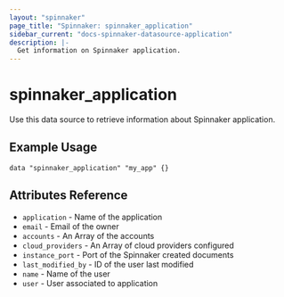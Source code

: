 ```yaml
---
layout: "spinnaker"
page_title: "Spinnaker: spinnaker_application"
sidebar_current: "docs-spinnaker-datasource-application"
description: |-
  Get information on Spinnaker application.
---
```


# spinnaker_application

Use this data source to retrieve information about Spinnaker application.

## Example Usage

```
data "spinnaker_application" "my_app" {}
```

## Attributes Reference

 * `application` - Name of the application
 * `email` - Email of the owner
 * `accounts` - An Array of the accounts
 * `cloud_providers` - An Array of cloud providers configured
 * `instance_port` - Port of the Spinnaker created documents
 * `last_modified_by` - ID of the user last modified
 * `name` - Name of the user
 * `user` - User associated to application
